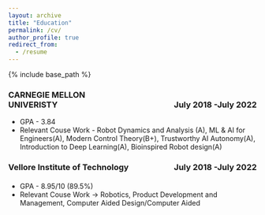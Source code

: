 ```yaml
---
layout: archive
title: "Education"
permalink: /cv/
author_profile: true
redirect_from:
  - /resume
---
```


{% include base_path %}

<p><h3><span style="text-align:left; display:inline-block; width:50%;">CARNEGIE MELLON UNIVERISTY</span><span style="text-align:right; display:inline-block; width:50%;">July 2018 -July 2022</span></h3></p>

  *  GPA - 3.84 
  *  Relevant Couse Work - Robot Dynamics and Analysis (A), ML & AI for Engineers(A), Modern Control Theory(B+), Trustworthy AI Autonomy(A), Introduction to Deep Learning(A), Bioinspired Robot design(A)



<p><h3><span style="text-align:left; display:inline-block; width:50%;">Vellore Institute of Technology</span><span style="text-align:right; display:inline-block; width:50%;">July 2018 -July 2022</span></h3></p>
<h4></h4>

  *  GPA - 8.95/10 (89.5%)
  *  Relevant Couse Work -> Robotics, Product Development and Management, Computer Aided Design/Computer Aided